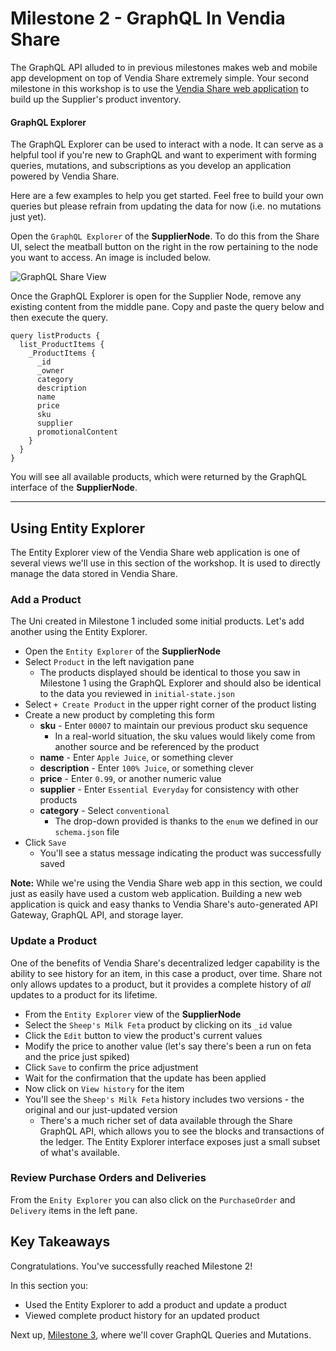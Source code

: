 # Milestone 2 - GraphQL In Vendia Share
The GraphQL API alluded to in previous milestones makes web and mobile app development on top of Vendia Share extremely simple.  Your second milestone in this workshop is to use the [Vendia Share web application](https://share.vendia.net) to build up the Supplier's product inventory.


#### GraphQL Explorer
The GraphQL Explorer can be used to interact with a node.  It can serve as a helpful tool if you're new to GraphQL and want to experiment with forming queries, mutations, and subscriptions as you develop an application powered by Vendia Share.

Here are a few examples to help you get started.  Feel free to build your own queries but please refrain from updating the data for now (i.e. no mutations just yet).

Open the `GraphQL Explorer` of the **SupplierNode**. To do this from the Share UI, select the meatball button on the right in the row pertaining to the node you want to access. An image is included below.

![GraphQL Share View](/img/GraphQL_Share_UI.png)

Once the GraphQL Explorer is open for the Supplier Node, remove any existing content from the middle pane.  Copy and paste the query below and then execute the query.

```
query listProducts {
  list_ProductItems {
    _ProductItems {
      _id
      _owner
      category
      description
      name
      price
      sku
      supplier
      promotionalContent
    }
  }
}
```

You will see all available products, which were returned by the GraphQL interface of the **SupplierNode**.

_________________________________
## Using Entity Explorer
The Entity Explorer view of the Vendia Share web application is one of several views we'll use in this section of the workshop.  It is used to directly manage the data stored in Vendia Share.

### Add a Product
The Uni created in Milestone 1 included some initial products.  Let's add another using the Entity Explorer.

* Open the `Entity Explorer` of the **SupplierNode**
* Select `Product` in the left navigation pane
  * The products displayed should be identical to those you saw in Milestone 1 using the GraphQL Explorer and should also be identical to the data you reviewed in `initial-state.json`
* Select `+ Create Product` in the upper right corner of the product listing
* Create a new product by completing this form
  * **sku** - Enter `00007` to maintain our previous product sku sequence
    * In a real-world situation, the sku values would likely come from another source and be referenced by the product
  * **name** - Enter `Apple Juice`, or something clever
  * **description** - Enter `100% Juice`, or something clever
  * **price** - Enter `0.99`, or another numeric value
  * **supplier** - Enter `Essential Everyday` for consistency with other products
  * **category** - Select `conventional`
    * The drop-down provided is thanks to the `enum` we defined in our `schema.json` file
* Click `Save`
  * You'll see a status message indicating the product was successfully saved

**Note:** While we're using the Vendia Share web app in this section, we could just as easily have used a custom web application.  Building a new web application is quick and easy thanks to Vendia Share's auto-generated API Gateway, GraphQL API, and storage layer.

### Update a Product
One of the benefits of Vendia Share's decentralized ledger capability is the ability to see history for an item, in this case a product, over time.  Share not only allows updates to a product, but it provides a complete history of _all_ updates to a product for its lifetime.

* From the `Entity Explorer` view of the **SupplierNode**
* Select the `Sheep's Milk Feta` product by clicking on its `_id` value
* Click the `Edit` button to view the product's current values
* Modify the price to another value (let's say there's been a run on feta and the price just spiked)
* Click `Save` to confirm the price adjustment
* Wait for the confirmation that the update has been applied
* Now click on `View history` for the item
* You'll see the `Sheep's Milk Feta` history includes two versions - the original and our just-updated version
  * There's a much richer set of data available through the Share GraphQL API, which allows you to see the blocks and transactions of the ledger.  The Entity Explorer interface exposes just a small subset of what's available.

### Review Purchase Orders and Deliveries
From the `Enity Explorer` you can also click on the `PurchaseOrder` and `Delivery` items in the left pane. 

## Key Takeaways
Congratulations.  You've successfully reached Milestone 2!

In this section you:

* Used the Entity Explorer to add a product and update a product
* Viewed complete product history for an updated product 

Next up, [Milestone 3](README-Milestone3.md), where we'll cover GraphQL Queries and Mutations.
